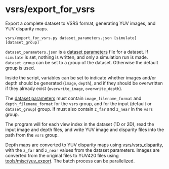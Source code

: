 # vsrs/export\_for\_vsrs

Export a complete dataset to VSRS format, generating YUV images, and YUV disparity maps.
      
    vsrs/export_for_vsrs.py dataset_parameters.json [simulate] [dataset_group]

`dataset_parameters.json` is a [dataset parameters](data/dataset.html) file for a dataset. If `simulate` is set, nothing is written, and only a simulation run is made. `dataset_group` can be set to a group of the dataset. Otherwise the default group is used.

Inside the script, variables can be set to indicate whether images and/or depth should be generated (`image`, `depth`), and if they should be overwritten if they already exist (`overwrite_image`, `overwrite_depth`).

The [dataset parameters](data/dataset.html) must contain `image_filename_format` and `depth_filename_format` for the `vsrs` group, and for the input (default or `dataset_group`) group. If must also contain `z_far` and `z_near` in the `vsrs` group.

The program will for each view index in the dataset (1D or 2D), read the input image and depth files, and write YUV image and disparity files into the path from the `vsrs` group.

Depth maps are converted to YUV disparity maps using [vsrs/vsrs\_disparity](tools/vsrs/vsrs_disparity.html), with the `z_far` and `z_near` values from the dataset parameters. Images are converted from the original files to YUV420 files using [tools/misc/yuv\_export](tools/misc/yuv_export.html). The batch process can be parallelized.
